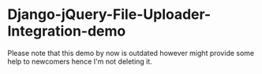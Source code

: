 Django-jQuery-File-Uploader-Integration-demo
============================================

Please note that this demo by now is outdated however might
provide some help to newcomers hence I'm not deleting it.
